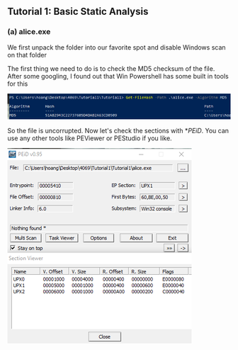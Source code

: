 ## Tutorial 1: Basic Static Analysis

### (a) alice.exe 

We first unpack the folder into our favorite spot and disable Windows scan on that folder 

The first thing we need to do is to check the MD5 checksum of the file. 
After some googling, I found out that Win Powershell has some built in tools for this

![Alice Hash](./Assets/alice_hash.png)

So the file is uncorrupted. Now let's check the sections with **PEiD*. You can use any other tools like PEViewer or PEStudio if you like. 

![Alice sections](./Assets/alice_sections.png)